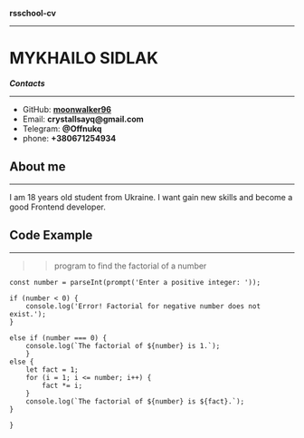 __rsschool-cv__
___
# MYKHAILO SIDLAK
***Contacts***
*****
* GitHub: [__moonwalker96__](https://github.com/moonwalker96)
* Email: __crystallsayq@gmail.com__
* Telegram: __@Offnukq__
* phone: __+380671254934__
## About me
___
I am 18 years old student from Ukraine. I want gain new skills and become a good Frontend developer.
## Code Example
___

>>program to find the factorial of a number

```
const number = parseInt(prompt('Enter a positive integer: '));

if (number < 0) {
    console.log('Error! Factorial for negative number does not exist.');
}

else if (number === 0) {
    console.log(`The factorial of ${number} is 1.`);
    }
else {
    let fact = 1;
    for (i = 1; i <= number; i++) {
        fact *= i;
    }
    console.log(`The factorial of ${number} is ${fact}.`);
}

}
```
